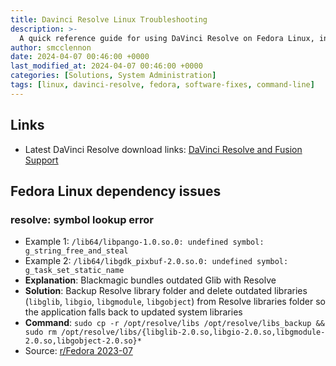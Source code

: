 ```yaml
---
title: Davinci Resolve Linux Troubleshooting
description: >-
  A quick reference guide for using DaVinci Resolve on Fedora Linux, including download links and solutions for common dependency issues, such as symbol lookup errors caused by outdated libraries.
author: smcclennon
date: 2024-04-07 00:46:00 +0000
last_modified_at: 2024-04-07 00:46:00 +0000
categories: [Solutions, System Administration]
tags: [linux, davinci-resolve, fedora, software-fixes, command-line]
---
```


## Links
- Latest DaVinci Resolve download links: [DaVinci Resolve and Fusion Support](https://www.blackmagicdesign.com/support/family/davinci-resolve-and-fusion)

## Fedora Linux dependency issues

### resolve: symbol lookup error
- Example 1: `/lib64/libpango-1.0.so.0: undefined symbol: g_string_free_and_steal`
- Example 2: `/lib64/libgdk_pixbuf-2.0.so.0: undefined symbol: g_task_set_static_name`
- **Explanation**: Blackmagic bundles outdated Glib with Resolve
- **Solution**: Backup Resolve library folder and delete outdated libraries (`libglib`, `libgio`, `libgmodule`, `libgobject`) from Resolve libraries folder so the application falls back to updated system libraries
- **Command**: `sudo cp -r /opt/resolve/libs /opt/resolve/libs_backup && sudo rm /opt/resolve/libs/{libglib-2.0.so,libgio-2.0.so,libgmodule-2.0.so,libgobject-2.0.so}*`
- Source: [r/Fedora 2023-07](https://www.reddit.com/r/Fedora/comments/12z32r1/davinci_resolve_libpango_undefined_symbol_g/)
